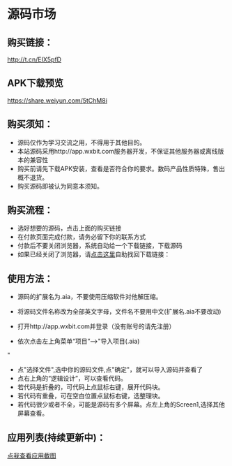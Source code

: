

# 源码市场


## 购买链接：
<a href=http://t.cn/EIX5pfD>http://t.cn/EIX5pfD</a>

## APK下载预览
<a href=https://share.weiyun.com/5tChM8i>https://share.weiyun.com/5tChM8i</a>

## 购买须知：

- 源码仅作为学习交流之用，不得用于其他目的。
- 本站源码采用http://app.wxbit.com服务器开发，不保证其他服务器或离线版本的兼容性
- 购买前请先下载APK安装，查看是否符合你的要求。数码产品性质特殊，售出概不退货。
- 购买源码即被认为同意本须知。

## 购买流程：

- 选好想要的源码，点击上面的购买链接
- 在付款页面完成付款，请务必留下你的联系方式
- 付款后不要关闭浏览器，系统自动给一个下载链接，下载源码
- 如果已经关闭了浏览器，请<a href=http://www.kuaifaka.com/order_sel>点击这里</a>自助找回下载链接：


## 使用方法：

- 源码的扩展名为.aia，不要使用压缩软件对他解压缩。
- 将源码文件名称改为全部英文字母，文件名不要用中文(扩展名.aia不要改动)



- 打开http://app.wxbit.com并登录（没有账号的请先注册）
- 依次点击左上角菜单“项目”-->"导入项目(.aia)


"
- 点"选择文件",选中你的源码文件,点"确定"，就可以导入源码并查看了
- 点右上角的“逻辑设计”，可以查看代码。
- 若代码是折叠的，可代码上点鼠标右键，展开代码块。
- 若代码有重叠，可在空白位置点鼠标右键，选整理块。
- 若代码很少或者不全，可能是源码有多个屏幕。点左上角的Screen1,选择其他屏幕查看。



## 应用列表(持续更新中)：
[点我查看应用截图](photolist.html)




